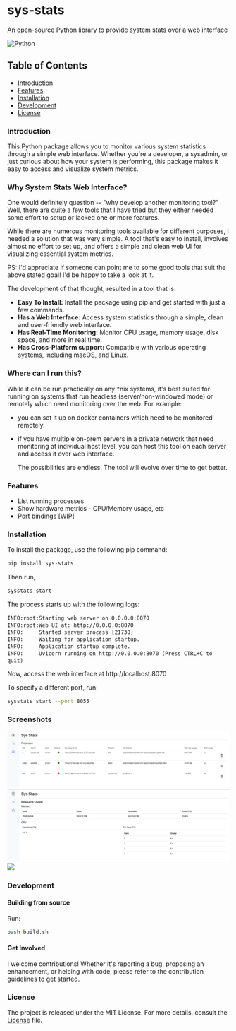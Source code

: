 # sys-stats

An open-source Python library to provide system stats over a web interface

![Python](https://img.shields.io/badge/Python-3.8%2B-blue.svg)

## Table of Contents

- [Introduction](#introduction)
- [Features](#features)
- [Installation](#installation)
- [Development](#development)
- [License](#license)

### Introduction

This Python package allows you to monitor various system statistics through a simple web interface. Whether you're a
developer, a sysadmin, or just curious about how your system is performing, this package makes it easy to access and
visualize system metrics.

### Why System Stats Web Interface?

One would definitely question -- "why develop another monitoring tool?"
Well, there are quite a few tools that I have tried but they either needed some effort to setup or lacked one or more
features.

While there are numerous monitoring tools available for different purposes, I needed a solution that was very simple. A
tool that's easy to
install, involves almost no effort to set up, and offers a simple and clean web UI for visualizing essential system
metrics.

PS: I'd appreciate if someone can point me to some good tools that suit the above stated goal! I'd be happy
to take a look at it.

The development of that thought, resulted in a tool that is:

- **Easy To Install:** Install the package using pip and get started with just a few commands.
- **Has a Web Interface:** Access system statistics through a simple, clean and user-friendly web interface.
- **Has Real-Time Monitoring:** Monitor CPU usage, memory usage, disk space, and more in real time.
- **Has Cross-Platform support:** Compatible with various operating systems, including macOS, and Linux.

### Where can I run this?

While it can be run practically on any *nix systems, it's best suited for running on systems that run headless (server/non-windowed mode) or remotely which need monitoring over the web.
For example:
- you can set it up on docker containers which need to be monitored remotely.
- if you have multiple on-prem servers in a private network that need monitoring at individual host level, you can host this tool on each server and access it over web interface.

  The possibilities are endless. The tool will evolve over time to get better.

### Features

- List running processes
- Show hardware metrics - CPU/Memory usage, etc
- Port bindings [WIP]

### Installation

To install the package, use the following pip command:

```bash
pip install sys-stats
```

Then run,

```bash
sysstats start
```

The process starts up with the following logs:

```shell
INFO:root:Starting web server on 0.0.0.0:8070
INFO:root:Web UI at: http://0.0.0.0:8070
INFO:     Started server process [21730]
INFO:     Waiting for application startup.
INFO:     Application startup complete.
INFO:     Uvicorn running on http://0.0.0.0:8070 (Press CTRL+C to quit)
```

Now, access the web interface at http://localhost:8070

To specify a different port, run:

```bash
sysstats start --port 8055
```

### Screenshots
![](./images/processes.png)
![](./images/resources.png)
![](.images/ports.png)

### Development

#### Building from source

Run:

```bash
bash build.sh
```

#### Get Involved

I welcome contributions!
Whether it's reporting a bug, proposing an enhancement, or helping with code, please refer to the contribution
guidelines to get started.

### License

The project is released under the MIT License. For more details, consult the [License](./LICENSE) file.



